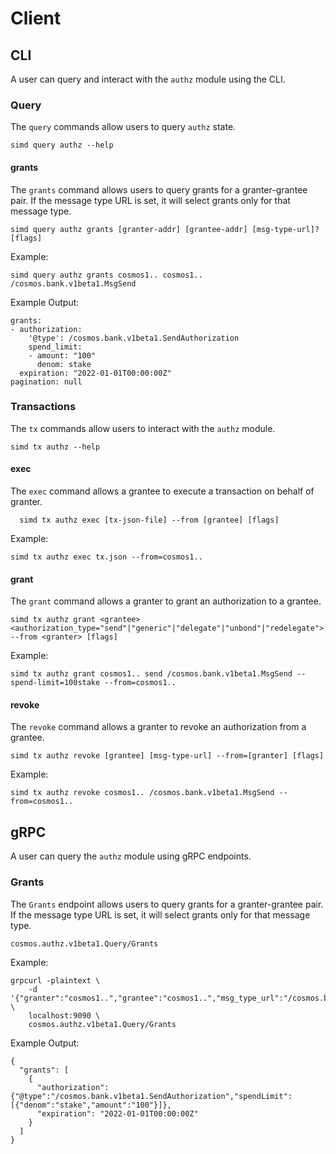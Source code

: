 <!--
order: 5
-->

# Client

## CLI

A user can query and interact with the `authz` module using the CLI.

### Query

The `query` commands allow users to query `authz` state.

```
simd query authz --help
```

#### grants

The `grants` command allows users to query grants for a granter-grantee pair. If the message type URL is set, it will select grants only for that message type.

```
simd query authz grants [granter-addr] [grantee-addr] [msg-type-url]? [flags]
```

Example:

```
simd query authz grants cosmos1.. cosmos1.. /cosmos.bank.v1beta1.MsgSend
```

Example Output:

```
grants:
- authorization:
    '@type': /cosmos.bank.v1beta1.SendAuthorization
    spend_limit:
    - amount: "100"
      denom: stake
  expiration: "2022-01-01T00:00:00Z"
pagination: null
```

### Transactions

The `tx` commands allow users to interact with the `authz` module.

```
simd tx authz --help
```

#### exec

The `exec` command allows a grantee to execute a transaction on behalf of granter.

```
  simd tx authz exec [tx-json-file] --from [grantee] [flags]
```

Example:

```
simd tx authz exec tx.json --from=cosmos1..
```

#### grant

The `grant` command allows a granter to grant an authorization to a grantee.

```
simd tx authz grant <grantee> <authorization_type="send"|"generic"|"delegate"|"unbond"|"redelegate"> --from <granter> [flags]
```

Example:
```
simd tx authz grant cosmos1.. send /cosmos.bank.v1beta1.MsgSend --spend-limit=100stake --from=cosmos1..
```

#### revoke

The `revoke` command allows a granter to revoke an authorization from a grantee.

```
simd tx authz revoke [grantee] [msg-type-url] --from=[granter] [flags]
```

Example:
```
simd tx authz revoke cosmos1.. /cosmos.bank.v1beta1.MsgSend --from=cosmos1..
```

## gRPC

A user can query the `authz` module using gRPC endpoints.

### Grants

The `Grants` endpoint allows users to query grants for a granter-grantee pair. If the message type URL is set, it will select grants only for that message type.

```
cosmos.authz.v1beta1.Query/Grants
```

Example:

```
grpcurl -plaintext \
    -d '{"granter":"cosmos1..","grantee":"cosmos1..","msg_type_url":"/cosmos.bank.v1beta1.MsgSend"}' \
    localhost:9090 \
    cosmos.authz.v1beta1.Query/Grants
```

Example Output:

```
{
  "grants": [
    {
      "authorization": {"@type":"/cosmos.bank.v1beta1.SendAuthorization","spendLimit":[{"denom":"stake","amount":"100"}]},
      "expiration": "2022-01-01T00:00:00Z"
    }
  ]
}
```
